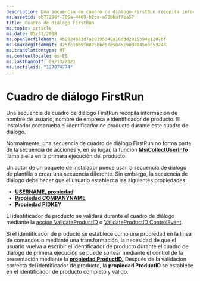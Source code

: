 ```yaml
---
description: Una secuencia de cuadro de diálogo FirstRun recopila información de nombre de usuario, nombre de empresa e identificador de producto. El instalador comprueba el identificador de producto durante este cuadro de diálogo.
ms.assetid: bb77296f-705a-4409-b2ca-a76bbaf7ea57
title: Cuadro de diálogo FirstRun
ms.topic: article
ms.date: 05/31/2018
ms.openlocfilehash: 4b2024683d7a10395340a18ddd2015b94e1207bf
ms.sourcegitcommit: d75fc10b9f0825bbe5ce5045c90d4045e3c53243
ms.translationtype: MT
ms.contentlocale: es-ES
ms.lasthandoff: 09/13/2021
ms.locfileid: "127074774"
---
```

# <a name="firstrun-dialog"></a>Cuadro de diálogo FirstRun

Una secuencia de cuadro de diálogo FirstRun recopila información de nombre de usuario, nombre de empresa e identificador de producto. El instalador comprueba el identificador de producto durante este cuadro de diálogo.

Normalmente, una secuencia de cuadro de diálogo FirstRun no forma parte de la secuencia de acciones y, en su lugar, la función [**MsiCollectUserInfo**](/windows/desktop/api/Msi/nf-msi-msicollectuserinfoa) llama a ella en la primera ejecución del producto.

Un autor de un paquete de instalador puede usar la secuencia de diálogo de plantilla o crear una secuencia diferente. Sin embargo, la secuencia de diálogo debe hacer que el usuario establezca las siguientes propiedades:

-   [**USERNAME, propiedad**](username.md)
-   [**Propiedad COMPANYNAME**](companyname.md)
-   [**Propiedad PIDKEY**](pidkey.md)

El identificador de producto se validará durante el cuadro de diálogo mediante la [acción ValidateProductID](validateproductid-action.md) o [ValidateProductID ControlEvent](validateproductid-controlevent.md).

Si el identificador de producto se establece como una propiedad en la línea de comandos o mediante una transformación, la necesidad de que el usuario vuelva a escribir el identificador de producto durante el cuadro de diálogo de primera ejecución se puede sortear mediante el control de la presentación mediante la [**propiedad ProductID.**](productid.md) Después de la validación correcta del identificador de producto, la **propiedad ProductID** se establece en el identificador de producto completo y válido.

 

 



